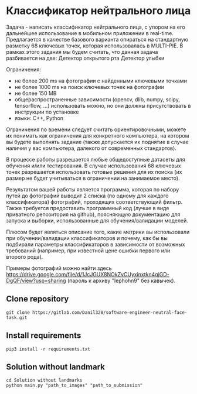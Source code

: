 # Классификатор нейтрального лица

Задача - написать классификатор нейтрального лица, с упором на его дальнейшее использование в мобильном приложении в real-time. Предлагается в качестве базового варианта опираться на стандартную разметку 68 ключевых точек, которая использовалась в MULTI-PIE.
В рамках этого задания мы будем считать, что данная задача разбивается на две:
Детектор открытого рта
Детектор улыбки

Ограничения:
- не более 200 ms на фотографии с найденными ключевыми точками
- не более 1000 ms на поиск ключевых точек на фотографии
- не более 150 MB 
- общераспространенные зависимости (opencv, dlib, numpy, scipy, tensorflow, …) использовать можно, но они должны присутствовать в инструкции по установке
- языки: C++, Python

Ограничения по времени следует считать ориентировочными, можете их понимать как ограничения для конкретного компьютера, на котором вы будете выполнять задание (также допускается их поднятие в случае наличия у вас компьютера, далекого от современных стандартов).

В процессе работы разрешается любые общедоступные датасеты для обучения и/или тестирования. В случае использования 68 ключевых точек разрешается использовать готовые решения для их поиска (их размер не будет учитываться в ограничении на занимаемое место). 

Результатом вашей работы является программа, которая по набору путей до фотографий выводит 2 списка (по одному для каждого классификатора) фотографий, проходящих соответствующий фильтр. Также требуется предоставить программный код (лучше в виде приватного репозитория на github), поясняющую документацию для запуска и выборки, использованные для обучения/валидации моделей.

Плюсом будет являться описание того, какие метрики вы использовали при обучении/валидации классификаторов и почему, как бы вы подбирали параметры классификаторов в зависимости от возможных требований (например, при известной цене ошибки первого или второго рода).

Примеры фотографий можно найти здесь 
https://drive.google.com/file/d/1JcJGUX8NOkZvCUyxinxtkn4qjGD-DgQF/view?usp=sharing
(пароль к архиву "Iephohn9" без кавычек).

## Clone repository

    git clone https://gitlab.com/Danil328/software-engineer-neutral-face-task.git

## Install requirements

    pip3 install -r requirements.txt

## Solution without landmark

    cd Solution without landmarks
    python main.py "path_to_images" "path_to_submission"
